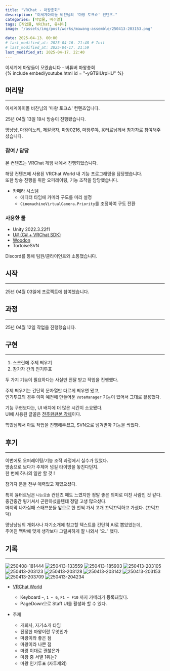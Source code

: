 ```yaml
---
title: "VRChat - 마왕총회"
description: "이세계아이돌 비챤님의 '마왕 토크쇼' 컨텐츠."
categories: [작업물, 버추얼]
tags: [작업물, VRChat, 유니티]
image: "/assets/img/post/works/mawang-assemble/250413-203153.png"

date: 2025-04-13. 00:00
# last_modified_at: 2025-04-16. 21:48 # Init
# last_modified_at: 2025-04-17. 21:59
last_modified_at: 2025-04-17. 22:40
---
```


이세계에 마왕들이 모였습니다 - 버튜버 마왕총회  
{% include embed/youtube.html id = "-yGT9IUrpHU" %}

## 머리말

---

이세계아이돌 비챤님의 '마왕 토크쇼' 컨텐츠입니다.  

25년 04월 13일 19시 방송이 진행됐습니다.  

망냥냥, 마왕이노리, 제갈금자, 마왕0216, 마왕루야, 웅터르님께서 참가자로 참여해주셨습니다.  

### 참여 / 담당

본 컨텐츠는 VRChat 게임 내에서 진행되었습니다.  

해당 컨텐츠에 사용된 VRChat World 내 기능 프로그래밍을 담당했습니다.  
또한 방송 진행을 위한 오퍼레이팅, 기능 조작을 담당했습니다.  

- 카메라 시스템
  - 에디터 타임에 카메라 구도를 미리 설정
  - `CinemachineVirtualCamera.Priority`를 조정하여 구도 전환

### 사용한 툴

- Unity 2022.3.22f1
- [U# (C# + VRChat SDK)](https://udonsharp.docs.vrchat.com/)
- [Woodon](https://github.com/wrchat/Woodon)
- TortoiseSVN

Discord를 통해 팀원/클라이언트와 소통했습니다.  

## 시작

---

25년 04월 03일에 프로젝트에 참여했습니다.  

## 과정

---

25년 04월 12일 작업을 진행했습니다.  

## 구현

---

1. 스크린에 주제 띄우기
2. 참가자 간의 인기투표

두 가지 기능이 필요하다는 사실만 전달 받고 작업을 진행했다.  

주제 띄우기는 간단히 문자열만 다르게 띄우면 됐고,  
인기투표의 경우 이미 예전에 만들어둔 `VoteManager` 기능이 있어서 그대로 활용했다.  

기능 구현보다는, UI 배치에 더 많은 시간이 소요됐다.  
UI에 사용된 글꼴은 [전주완판본 각체](https://noonnu.cc/font_page/625)이다.  

힉민님께서 아트 작업을 진행해주셨고, SVN으로 넘겨받아 기능을 씌웠다.  

## 후기

---

이번에도 오퍼레이팅/기능 조작 과정에서 실수가 있었다.  
방송으로 보다가 주제어 넘길 타이밍을 놓친다던지.  
한 번에 하나의 일만 할 것 !  

참가자 분들 전부 매력있고 재밌으셨다.  

특히 융터르님은 `나는모솔` 컨텐츠 때도 느꼈지만 정말 좋은 의미로 미친 사람인 것 같다.  
중간중간 튕기셔서 곤란하셨을텐데 정말 고생 많으셨다.  
마지막 나가실때 스태프분들 앞으로 한 번씩 가서 고개 끄덕끄덕하고 가셨다. (끄덕끄덕)  

망냥냥님의 개회사나 자기소개에 참고할 텍스트를 간단히 AI로 뽑았었는데,  
주어진 맥락에 맞게 생각보다 그럴싸하게 잘 나와서 '오..' 했다.  

## 기록

---

![250408-181444](/assets/img/post/works/mawang-assemble/250408-181444.png)
![250413-133559](/assets/img/post/works/mawang-assemble/250413-133559.png)
![250413-185903](/assets/img/post/works/mawang-assemble/250413-185903.png)
![250413-203105](/assets/img/post/works/mawang-assemble/250413-203105.png)
![250413-203123](/assets/img/post/works/mawang-assemble/250413-203123.png)
![250413-203128](/assets/img/post/works/mawang-assemble/250413-203128.png)
![250413-203142](/assets/img/post/works/mawang-assemble/250413-203142.png)
![250413-203153](/assets/img/post/works/mawang-assemble/250413-203153.png)
![250413-203709](/assets/img/post/works/mawang-assemble/250413-203709.png)
![250413-204234](/assets/img/post/works/mawang-assemble/250413-204234.png)

- [VRChat World](https://vrchat.com/home/world/wrld_8b9325e4-cc81-4f2c-b72c-8f105d67d43f/info)
  - Keyboard `~`, `1 ~ 6`, `F1 ~ F10` 까지 카메라가 등록돼있다.
  - PageDown으로 Staff UI를 활성화 할 수 있다.

- 주제
  - 개회사, 자기소개 타임
  - 진정한 마왕이란 무엇인가
  - 마왕이라 좋은 점
  - 마왕이라 나쁜 점
  - 마왕 이대로 괜찮은가
  - 마왕 중 서열 1위는?
  - 마왕 인기투표 (자투제외)
